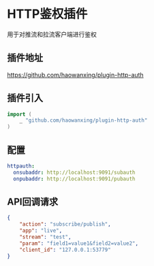 # HTTP鉴权插件

用于对推流和拉流客户端进行鉴权

## 插件地址

https://github.com/haowanxing/plugin-http-auth

## 插件引入

```go
import (
    _ "github.com/haowanxing/plugin-http-auth"
)
```

## 配置

```yaml
httpauth:
  onsubaddr: http://localhost:9091/subauth
  onpubaddr: http://localhost:9091/pubauth
```

## API回调请求

```json
{
    "action": "subscribe/publish",
    "app": "live",
    "stream": "test",
    "param": "field1=value1&field2=value2",
    "client_id": "127.0.0.1:53779"
}
```